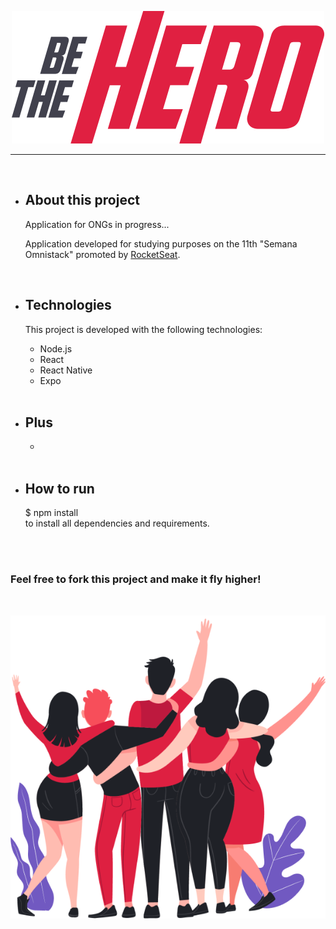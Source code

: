 <p align="center">
<img src = "/frontend/src/assets/logo.svg">
</p>

---
<br>
<ul>
  
  <li>
    <h2>About this project</h2>

  Application for ONGs in progress...

  Application developed for studying purposes on the 11th "Semana Omnistack" promoted by [RocketSeat](https://rocketseat.com.br/).
  </li>
  
  <br>
  
  <li>
  <h2> Technologies </h2>

  This project is developed with the following technologies:

  <ul>
    <li>Node.js</li>
    <li>React</li>
    <li>React Native</li>
    <li>Expo</li>
  </ul>
  </li>
  
  <br>
  
  <li>
    <h2> Plus </h2>
    <ul>
       <li></li>
    </ul>
  </li>
  
  <br>
  
  <li>
    <h2>How to run</h2> 
    $ npm install <br>
    to install all dependencies and requirements.
  </li>
   
  <br><br>

</ul>

<p align="center">
<h3> Feel free to fork this project and make it fly higher!</h3>
</p>

<br>

<p align="center">
<img src= "/frontend/src/assets/heroes.png">
</p>
